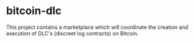 # bitcoin-dlc
This project contains a marketplace which will coordinate the creation and execution of DLC's (discreet log contracts) on Bitcoin.